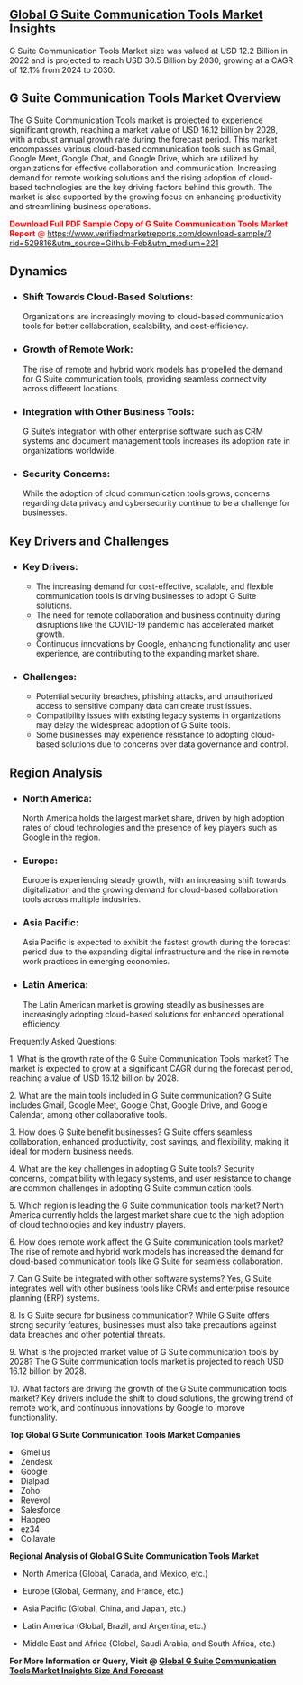 <h2><a href="https://www.verifiedmarketreports.com/download-sample/?rid=529816&amp;utm_source=Github&amp;utm_medium=221" target="_blank">Global G Suite Communication Tools Market</a> Insights</h2><p>G Suite Communication Tools Market size was valued at USD 12.2 Billion in 2022 and is projected to reach USD 30.5 Billion by 2030, growing at a CAGR of 12.1% from 2024 to 2030.</p><p> <h2>G Suite Communication Tools Market Overview</h2> <p>The G Suite Communication Tools market is projected to experience significant growth, reaching a market value of USD 16.12 billion by 2028, with a robust annual growth rate during the forecast period. This market encompasses various cloud-based communication tools such as Gmail, Google Meet, Google Chat, and Google Drive, which are utilized by organizations for effective collaboration and communication. Increasing demand for remote working solutions and the rising adoption of cloud-based technologies are the key driving factors behind this growth. The market is also supported by the growing focus on enhancing productivity and streamlining business operations.</p> <p><p><span class=""><span style="color: #ff0000;"><strong>Download Full PDF Sample Copy of G Suite Communication Tools Market Report</strong> @ </span><a href="https://www.verifiedmarketreports.com/download-sample/?rid=529816&amp;utm_source=Github-Feb&amp;utm_medium=221" target="_blank">https://www.verifiedmarketreports.com/download-sample/?rid=529816&amp;utm_source=Github-Feb&amp;utm_medium=221</a></span></p></p> <h2>Dynamics</h2> <ul> <li><h3>Shift Towards Cloud-Based Solutions:</h3> Organizations are increasingly moving to cloud-based communication tools for better collaboration, scalability, and cost-efficiency.</li> <li><h3>Growth of Remote Work:</h3> The rise of remote and hybrid work models has propelled the demand for G Suite communication tools, providing seamless connectivity across different locations.</li> <li><h3>Integration with Other Business Tools:</h3> G Suite’s integration with other enterprise software such as CRM systems and document management tools increases its adoption rate in organizations worldwide.</li> <li><h3>Security Concerns:</h3> While the adoption of cloud communication tools grows, concerns regarding data privacy and cybersecurity continue to be a challenge for businesses.</li> </ul> <h2>Key Drivers and Challenges</h2> <ul> <li><h3>Key Drivers:</h3> <ul> <li>The increasing demand for cost-effective, scalable, and flexible communication tools is driving businesses to adopt G Suite solutions.</li> <li>The need for remote collaboration and business continuity during disruptions like the COVID-19 pandemic has accelerated market growth.</li> <li>Continuous innovations by Google, enhancing functionality and user experience, are contributing to the expanding market share.</li> </ul> </li> <li><h3>Challenges:</h3> <ul> <li>Potential security breaches, phishing attacks, and unauthorized access to sensitive company data can create trust issues.</li> <li>Compatibility issues with existing legacy systems in organizations may delay the widespread adoption of G Suite tools.</li> <li>Some businesses may experience resistance to adopting cloud-based solutions due to concerns over data governance and control.</li> </ul> </li> </ul> <h2>Region Analysis</h2> <ul> <li><h3>North America:</h3> North America holds the largest market share, driven by high adoption rates of cloud technologies and the presence of key players such as Google in the region.</li> <li><h3>Europe:</h3> Europe is experiencing steady growth, with an increasing shift towards digitalization and the growing demand for cloud-based collaboration tools across multiple industries.</li> <li><h3>Asia Pacific:</h3> Asia Pacific is expected to exhibit the fastest growth during the forecast period due to the expanding digital infrastructure and the rise in remote work practices in emerging economies.</li> <li><h3>Latin America:</h3> The Latin American market is growing steadily as businesses are increasingly adopting cloud-based solutions for enhanced operational efficiency.</li> </ul> <p>Frequently Asked Questions:</p> <p>1. What is the growth rate of the G Suite Communication Tools market? The market is expected to grow at a significant CAGR during the forecast period, reaching a value of USD 16.12 billion by 2028.</p> <p>2. What are the main tools included in G Suite communication? G Suite includes Gmail, Google Meet, Google Chat, Google Drive, and Google Calendar, among other collaborative tools.</p> <p>3. How does G Suite benefit businesses? G Suite offers seamless collaboration, enhanced productivity, cost savings, and flexibility, making it ideal for modern business needs.</p> <p>4. What are the key challenges in adopting G Suite tools? Security concerns, compatibility with legacy systems, and user resistance to change are common challenges in adopting G Suite communication tools.</p> <p>5. Which region is leading the G Suite communication tools market? North America currently holds the largest market share due to the high adoption of cloud technologies and key industry players.</p> <p>6. How does remote work affect the G Suite communication tools market? The rise of remote and hybrid work models has increased the demand for cloud-based communication tools like G Suite for seamless collaboration.</p> <p>7. Can G Suite be integrated with other software systems? Yes, G Suite integrates well with other business tools like CRMs and enterprise resource planning (ERP) systems.</p> <p>8. Is G Suite secure for business communication? While G Suite offers strong security features, businesses must also take precautions against data breaches and other potential threats.</p> <p>9. What is the projected market value of G Suite communication tools by 2028? The G Suite communication tools market is projected to reach USD 16.12 billion by 2028.</p> <p>10. What factors are driving the growth of the G Suite communication tools market? Key drivers include the shift to cloud solutions, the growing trend of remote work, and continuous innovations by Google to improve functionality.</p> </p><p><strong>Top Global G Suite Communication Tools Market Companies</strong></p><div data-test-id=""><p><li>Gmelius</li><li> Zendesk</li><li> Google</li><li> Dialpad</li><li> Zoho</li><li> Revevol</li><li> Salesforce</li><li> Happeo</li><li> ez34</li><li> Collavate</li></p><div><strong>Regional Analysis of&nbsp;Global G Suite Communication Tools Market</strong></div><ul><li dir="ltr"><p dir="ltr">North America&nbsp;(Global, Canada, and Mexico, etc.)</p></li><li dir="ltr"><p dir="ltr">Europe (Global, Germany, and France, etc.)</p></li><li dir="ltr"><p dir="ltr">Asia Pacific&nbsp;(Global, China, and Japan, etc.)</p></li><li dir="ltr"><p dir="ltr">Latin America&nbsp;(Global, Brazil, and Argentina, etc.)</p></li><li dir="ltr">Middle East and Africa&nbsp;(Global, Saudi Arabia, and South Africa, etc.)</li></ul><p><strong>For More Information or Query, Visit @&nbsp;</strong><strong><a href="https://www.verifiedmarketreports.com/product/g-suite-communication-tools-market/?utm_source=Github&amp;utm_medium=221" target="_blank">Global G Suite Communication Tools Market Insights Size And Forecast</a></strong></p></div>
